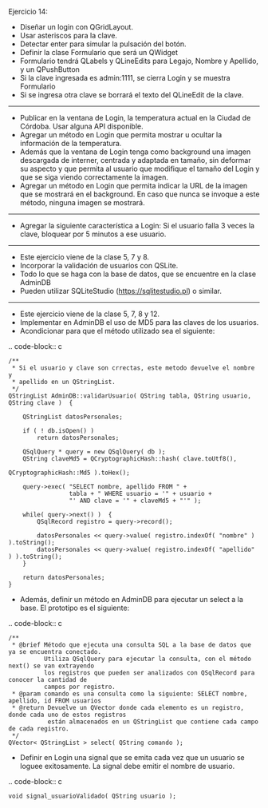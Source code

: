 Ejercicio 14:
* Diseñar un login con QGridLayout.
* Usar asteriscos para la clave.
* Detectar enter para simular la pulsación del botón.
* Definir la clase Formulario que será un QWidget
* Formulario tendrá QLabels y QLineEdits para Legajo, Nombre y Apellido, y un QPushButton
* Si la clave ingresada es admin:1111, se cierra Login y se muestra Formulario
* Si se ingresa otra clave se borrará el texto del QLineEdit de la clave.
__________________________________________________________________________________
* Publicar en la ventana de Login, la temperatura actual en la Ciudad de Córdoba. Usar alguna API disponible.
* Agregar un método en Login que permita mostrar u ocultar la información de la temperatura.
* Además que la ventana de Login tenga como background una imagen descargada de interner, centrada y adaptada en tamaño, sin deformar su aspecto y que permita al usuario que modifique el tamaño del Login y que se siga viendo correctamente la imagen.
* Agregar un método en Login que permita indicar la URL de la imagen que se mostrará en el background. En caso que nunca se invoque a este método, ninguna imagen se mostrará.
__________________________________________________________________________________
* Agregar la siguiente característica a Login: Si el usuario falla 3 veces la clave, bloquear por 5 minutos a ese usuario.
__________________________________________________________________________________
* Este ejercicio viene de la clase 5, 7 y 8.
* Incorporar la validación de usuarios con QSLite.
* Todo lo que se haga con la base de datos, que se encuentre en la clase AdminDB
* Pueden utilizar SQLiteStudio (https://sqlitestudio.pl) o similar.
__________________________________________________________________________________           
- Este ejercicio viene de la clase 5, 7, 8 y 12.
- Implementar en AdminDB el uso de MD5 para las claves de los usuarios.
- Acondicionar para que el método utilizado sea el siguiente:

.. code-block:: c	
	
	/**
	 * Si el usuario y clave son crrectas, este metodo devuelve el nombre y 
	 * apellido en un QStringList.	           
	 */
	QStringList AdminDB::validarUsuario( QString tabla,	QString usuario, QString clave )  {

	    QStringList datosPersonales;

	    if ( ! db.isOpen() ) 
	        return datosPersonales;

	    QSqlQuery * query = new QSqlQuery( db );
	    QString claveMd5 = QCryptographicHash::hash( clave.toUtf8(), 
	                                                 QCryptographicHash::Md5 ).toHex();

	    query->exec( "SELECT nombre, apellido FROM " +
	                 tabla + " WHERE usuario = '" + usuario +
	                 "' AND clave = '" + claveMd5 + "'" );
	
	    while( query->next() )  {
	        QSqlRecord registro = query->record();

	        datosPersonales << query->value( registro.indexOf( "nombre" ) ).toString();
	        datosPersonales << query->value( registro.indexOf( "apellido" ) ).toString();
	    }

	    return datosPersonales;
	} 

- Además, definir un método en AdminDB para ejecutar un select a la base. El prototipo es el siguiente:

.. code-block:: c	
	
	/**
	 * @brief Método que ejecuta una consulta SQL a la base de datos que ya se encuentra conectado. 
	          Utiliza QSqlQuery para ejecutar la consulta, con el método next() se van extrayendo 
	          los registros que pueden ser analizados con QSqlRecord para conocer la cantidad de 
	          campos por registro.
	 * @param comando es una consulta como la siguiente: SELECT nombre, apellido, id FROM usuarios
	 * @return Devuelve un QVector donde cada elemento es un registro, donde cada uno de estos registros 
	           están almacenados en un QStringList que contiene cada campo de cada registro.	           
	 */
	QVector< QStringList > select( QString comando ); 

- Definir en Login una signal que se emita cada vez que un usuario se loguee exitosamente. La signal debe emitir el nombre de usuario.

.. code-block:: c	
	
	void signal_usuarioValidado( QString usuario ); 

